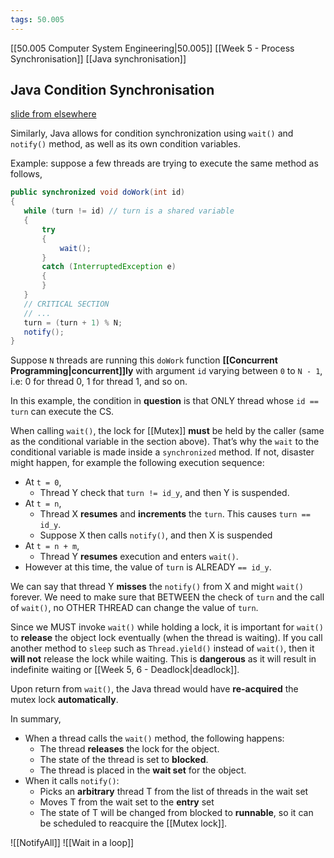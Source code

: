 ```yaml
---
tags: 50.005
---
```

[[50.005 Computer System Engineering|50.005]]
[[Week 5 - Process Synchronisation]]
[[Java synchronisation]]

## Java Condition Synchronisation
[slide from elsewhere](https://www.doc.ic.ac.uk/~jnm/concurrency/online/monitors/sld005.htm)

Similarly, Java allows for condition synchronization using `wait()` and `notify()` method, as well as its own condition variables.

Example: suppose a few threads are trying to execute the same method as follows,

```java
public synchronized void doWork(int id)
{
   while (turn != id) // turn is a shared variable
   {
       try
       {
           wait(); 
       }
       catch (InterruptedException e)
       {
       }
   }
   // CRITICAL SECTION
   // ... 
   turn = (turn + 1) % N;
   notify();
}
```

Suppose `N` threads are running this `doWork` function **[[Concurrent Programming|concurrent]]ly** with argument `id` varying between `0` to `N - 1`, i.e: 0 for thread 0, 1 for thread 1, and so on.

In this example, the condition in **question** is that ONLY thread whose `id == turn` can execute the CS.

When calling `wait()`, the lock for [[Mutex]] **must** be held by the caller (same as the conditional variable in the section above). That’s why the `wait` to the conditional variable is made inside a `synchronized` method. If not, disaster might happen, for example the following execution sequence:

-   At `t = 0`,
    -   Thread Y check that `turn != id_y`, and then Y is suspended.
-   At `t = n`,
    -   Thread X **resumes** and **increments** the `turn`. This causes `turn == id_y`.
    -   Suppose X then calls `notify()`, and then X is suspended
-   At `t = n + m`,
    -   Thread Y **resumes** execution and enters `wait()`.
-   However at this time, the value of `turn` is ALREADY `== id_y`.

We can say that thread Y **misses** the `notify()` from X and might `wait()` forever. We need to make sure that BETWEEN the check of `turn` and the call of `wait()`, no OTHER THREAD can change the value of `turn`.

Since we MUST invoke `wait()` while holding a lock, it is important for `wait()` to **release** the object lock eventually (when the thread is waiting). If you call another method to `sleep` such as `Thread.yield()` instead of `wait()`, then it **will not** release the lock while waiting. This is **dangerous** as it will result in indefinite waiting or [[Week 5, 6 - Deadlock|deadlock]].

Upon return from `wait()`, the Java thread would have **re-acquired** the mutex lock **automatically**.

In summary,

-   When a thread calls the `wait()` method, the following happens:
    -   The thread **releases** the lock for the object.
    -   The state of the thread is set to **blocked**.
    -   The thread is placed in the **wait set** for the object.
-   When it calls `notify()`:
    -   Picks an **arbitrary** thread T from the list of threads in the wait set
    -   Moves T from the wait set to the **entry** set
    -   The state of T will be changed from blocked to **runnable**, so it can be scheduled to reacquire the [[Mutex lock]].

![[NotifyAll]]
![[Wait in a loop]]